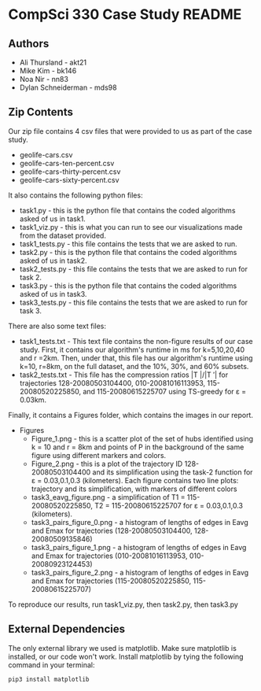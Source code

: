 # CompSci 330 Case Study README

## Authors
 - Ali Thursland - akt21
 - Mike Kim - bk146
 - Noa Nir - nn83
 - Dylan Schneiderman - mds98

## Zip Contents
Our zip file contains 4 csv files that were provided to us as part of the case study. 

 - geolife-cars.csv
 - geolife-cars-ten-percent.csv
 - geolife-cars-thirty-percent.csv
 - geolife-cars-sixty-percent.csv

It also contains the following python files:

- task1.py - this is the python file that contains the coded algorithms asked of us in task1.
- task1_viz.py - this is what you can run to see our visualizations made from the dataset provided.
- task1_tests.py - this file contains the tests that we are asked to run.
- task2.py - this is the python file that contains the coded algorithms asked of us in task2.
- task2_tests.py - this file contains the tests that we are asked to run for task 2.
- task3.py - this is the python file that contains the coded algorithms asked of us in task3.
- task3_tests.py - this file contains the tests that we are asked to run for task 3.

There are also some text files:
- task1_tests.txt - This text file contains the non-figure results of our case study. First, it contains our algorithm's runtime in ms for k=5,10,20,40 and r =2km. Then, under that, this file has our algorithm's runtime using k=10, r=8km, on the full dataset, and the 10%, 30%, and 60% subsets.
- task2_tests.txt - This file has the compression ratios |T |/|T ′| for trajectories 128-20080503104400, 010-20081016113953, 115-20080520225850, and 115-20080615225707 using TS-greedy for ε = 0.03km.

Finally, it contains a Figures folder, which contains the images in our report.
- Figures
  - Figure_1.png - this is a scatter plot of the set of hubs identified using k = 10 and r = 8km and points of P in the background of the same figure using different markers and colors.
  - Figure_2.png - this is a plot of the trajectory ID 128-20080503104400 and its simplification using the task-2 function for ε = 0.03,0.1,0.3 (kilometers). Each figure contains two line plots: trajectory and its simplification, with markers of different colors
  - task3_eavg_figure.png - a simplification of T1 = 115-20080520225850, T2 = 115-20080615225707 for ε = 0.03,0.1,0.3 (kilometers).
  - task3_pairs_figure_0.png - a histogram of lengths of edges in Eavg and Emax for trajectories (128-20080503104400, 128-20080509135846)
  - task3_pairs_figure_1.png - a histogram of lengths of edges in Eavg and Emax for trajectories (010-20081016113953, 010-20080923124453)
  - task3_pairs_figure_2.png - a histogram of lengths of edges in Eavg and Emax for trajectories (115-20080520225850, 115-20080615225707)

To reproduce our results, run task1_viz.py, then task2.py, then task3.py

 ## External Dependencies

The only external library we used is matplotlib. Make sure matplotlib is installed, or our code won't work. Install matplotlib by tying the following command in your terminal: 

    pip3 install matplotlib

